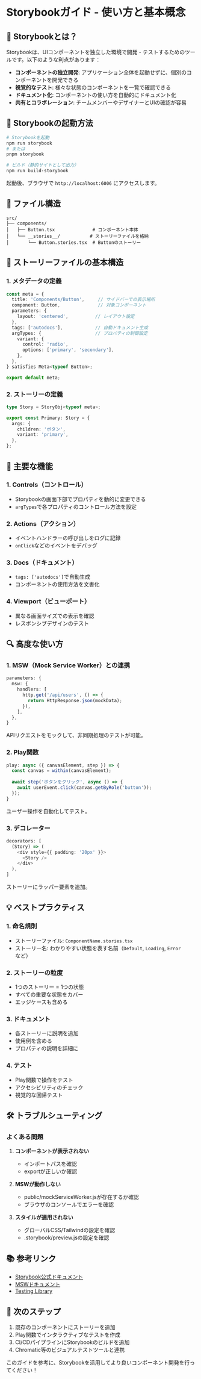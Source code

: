 # Storybookガイド - 使い方と基本概念

## 📘 Storybookとは？

Storybookは、UIコンポーネントを独立した環境で開発・テストするためのツールです。以下のような利点があります：

- **コンポーネントの独立開発**: アプリケーション全体を起動せずに、個別のコンポーネントを開発できる
- **視覚的なテスト**: 様々な状態のコンポーネントを一覧で確認できる
- **ドキュメント化**: コンポーネントの使い方を自動的にドキュメント化
- **共有とコラボレーション**: チームメンバーやデザイナーとUIの確認が容易

## 🚀 Storybookの起動方法

```bash
# Storybookを起動
npm run storybook
# または
pnpm storybook

# ビルド（静的サイトとして出力）
npm run build-storybook
```

起動後、ブラウザで `http://localhost:6006` にアクセスします。

## 📁 ファイル構造

```
src/
├── components/
│   ├── Button.tsx              # コンポーネント本体
│   └── __stories__/           # ストーリーファイルを格納
│       └── Button.stories.tsx  # Buttonのストーリー
```

## 🔧 ストーリーファイルの基本構造

### 1. メタデータの定義

```typescript
const meta = {
  title: 'Components/Button',     // サイドバーでの表示場所
  component: Button,              // 対象コンポーネント
  parameters: {
    layout: 'centered',          // レイアウト設定
  },
  tags: ['autodocs'],            // 自動ドキュメント生成
  argTypes: {                    // プロパティの制御設定
    variant: {
      control: 'radio',
      options: ['primary', 'secondary'],
    },
  },
} satisfies Meta<typeof Button>;

export default meta;
```

### 2. ストーリーの定義

```typescript
type Story = StoryObj<typeof meta>;

export const Primary: Story = {
  args: {
    children: 'ボタン',
    variant: 'primary',
  },
};
```

## 🎯 主要な機能

### 1. **Controls（コントロール）**
- Storybookの画面下部でプロパティを動的に変更できる
- `argTypes`で各プロパティのコントロール方法を設定

### 2. **Actions（アクション）**
- イベントハンドラーの呼び出しをログに記録
- `onClick`などのイベントをデバッグ

### 3. **Docs（ドキュメント）**
- `tags: ['autodocs']`で自動生成
- コンポーネントの使用方法を文書化

### 4. **Viewport（ビューポート）**
- 異なる画面サイズでの表示を確認
- レスポンシブデザインのテスト

## 🔍 高度な使い方

### 1. **MSW（Mock Service Worker）との連携**

```typescript
parameters: {
  msw: {
    handlers: [
      http.get('/api/users', () => {
        return HttpResponse.json(mockData);
      }),
    ],
  },
}
```

APIリクエストをモックして、非同期処理のテストが可能。

### 2. **Play関数**

```typescript
play: async ({ canvasElement, step }) => {
  const canvas = within(canvasElement);
  
  await step('ボタンをクリック', async () => {
    await userEvent.click(canvas.getByRole('button'));
  });
}
```

ユーザー操作を自動化してテスト。

### 3. **デコレーター**

```typescript
decorators: [
  (Story) => (
    <div style={{ padding: '20px' }}>
      <Story />
    </div>
  ),
]
```

ストーリーにラッパー要素を追加。

## 💡 ベストプラクティス

### 1. **命名規則**
- ストーリーファイル: `ComponentName.stories.tsx`
- ストーリー名: わかりやすい状態を表す名前（`Default`, `Loading`, `Error`など）

### 2. **ストーリーの粒度**
- 1つのストーリー = 1つの状態
- すべての重要な状態をカバー
- エッジケースも含める

### 3. **ドキュメント**
- 各ストーリーに説明を追加
- 使用例を含める
- プロパティの説明を詳細に

### 4. **テスト**
- Play関数で操作をテスト
- アクセシビリティのチェック
- 視覚的な回帰テスト

## 🛠️ トラブルシューティング

### よくある問題

1. **コンポーネントが表示されない**
   - インポートパスを確認
   - exportが正しいか確認

2. **MSWが動作しない**
   - public/mockServiceWorker.jsが存在するか確認
   - ブラウザのコンソールでエラーを確認

3. **スタイルが適用されない**
   - グローバルCSS/Tailwindの設定を確認
   - .storybook/preview.jsの設定を確認

## 📚 参考リンク

- [Storybook公式ドキュメント](https://storybook.js.org/docs)
- [MSWドキュメント](https://mswjs.io/)
- [Testing Library](https://testing-library.com/)

## 🎉 次のステップ

1. 既存のコンポーネントにストーリーを追加
2. Play関数でインタラクティブなテストを作成
3. CI/CDパイプラインにStorybookのビルドを追加
4. Chromatic等のビジュアルテストツールと連携

このガイドを参考に、Storybookを活用してより良いコンポーネント開発を行ってください！